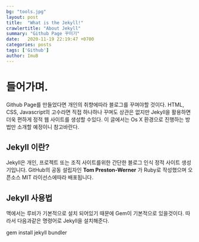 ```yaml
---
bg: "tools.jpg"
layout: post
title:  "What is the Jekyll!"
crawlertitle: "About Jekyll"
summary: "Github Page 꾸미기"
date:   2020-11-19 22:19:47 +0700
categories: posts
tags: ['Github']
author: ImuB
---
```


# 들어가며.
Github Page를 만들었다면 개인의 취향에따라 블로그를 꾸며야할 것이다. HTML, CSS, Javascript의 고수라면 직접 하나하나 꾸며도 상관은 없지만 Jekyll을 활용하면 더욱 편하게 정적 웹 사이트를 생성할 수있다. 이 글에서는 Os X 환경으로 진행하는 방법만 소개할 예정이니 참고바란다.

## Jekyll 이란?
Jekyll은 개인, 프로젝트 또는 조직 사이트를위한 간단한 블로그 인식 정적 사이트 생성기입니다. GitHub의 공동 설립자인 **Tom Preston-Werner** 가 Ruby로 작성했으며 오픈소스 MIT 라이선스에따라 배포됩니다.

## Jekyll 사용법
맥에서는 루비가 기본적으로 설치 되어있기 때문에 Gem이 기본적으로 있을것이다.
따라서 다음과같은 명령어로 Jekyll을 설치해준다.

gem install jekyll bundler 
